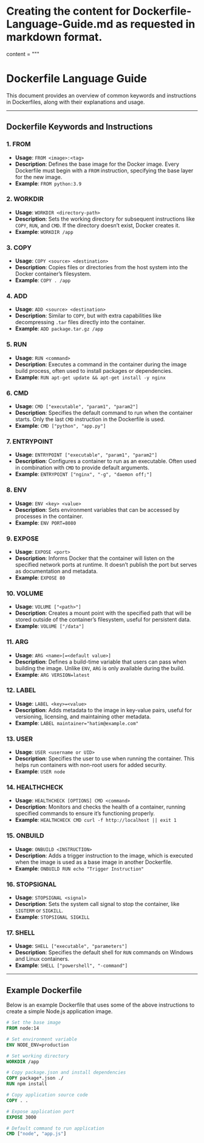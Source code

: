 # Creating the content for Dockerfile-Language-Guide.md as requested in markdown format.

content = """
# Dockerfile Language Guide

This document provides an overview of common keywords and instructions in Dockerfiles, along with their explanations and usage.

---

## Dockerfile Keywords and Instructions

### 1. **FROM**
   - **Usage**: `FROM <image>:<tag>`
   - **Description**: Defines the base image for the Docker image. Every Dockerfile must begin with a `FROM` instruction, specifying the base layer for the new image.
   - **Example**: `FROM python:3.9`

### 2. **WORKDIR**
   - **Usage**: `WORKDIR <directory-path>`
   - **Description**: Sets the working directory for subsequent instructions like `COPY`, `RUN`, and `CMD`. If the directory doesn’t exist, Docker creates it.
   - **Example**: `WORKDIR /app`

### 3. **COPY**
   - **Usage**: `COPY <source> <destination>`
   - **Description**: Copies files or directories from the host system into the Docker container’s filesystem.
   - **Example**: `COPY . /app`

### 4. **ADD**
   - **Usage**: `ADD <source> <destination>`
   - **Description**: Similar to `COPY`, but with extra capabilities like decompressing `.tar` files directly into the container.
   - **Example**: `ADD package.tar.gz /app`

### 5. **RUN**
   - **Usage**: `RUN <command>`
   - **Description**: Executes a command in the container during the image build process, often used to install packages or dependencies.
   - **Example**: `RUN apt-get update && apt-get install -y nginx`

### 6. **CMD**
   - **Usage**: `CMD ["executable", "param1", "param2"]`
   - **Description**: Specifies the default command to run when the container starts. Only the last `CMD` instruction in the Dockerfile is used.
   - **Example**: `CMD ["python", "app.py"]`

### 7. **ENTRYPOINT**
   - **Usage**: `ENTRYPOINT ["executable", "param1", "param2"]`
   - **Description**: Configures a container to run as an executable. Often used in combination with `CMD` to provide default arguments.
   - **Example**: `ENTRYPOINT ["nginx", "-g", "daemon off;"]`

### 8. **ENV**
   - **Usage**: `ENV <key> <value>`
   - **Description**: Sets environment variables that can be accessed by processes in the container.
   - **Example**: `ENV PORT=8080`

### 9. **EXPOSE**
   - **Usage**: `EXPOSE <port>`
   - **Description**: Informs Docker that the container will listen on the specified network ports at runtime. It doesn’t publish the port but serves as documentation and metadata.
   - **Example**: `EXPOSE 80`

### 10. **VOLUME**
   - **Usage**: `VOLUME ["<path>"]`
   - **Description**: Creates a mount point with the specified path that will be stored outside of the container’s filesystem, useful for persistent data.
   - **Example**: `VOLUME ["/data"]`

### 11. **ARG**
   - **Usage**: `ARG <name>[=<default value>]`
   - **Description**: Defines a build-time variable that users can pass when building the image. Unlike `ENV`, `ARG` is only available during the build.
   - **Example**: `ARG VERSION=latest`

### 12. **LABEL**
   - **Usage**: `LABEL <key>=<value>`
   - **Description**: Adds metadata to the image in key-value pairs, useful for versioning, licensing, and maintaining other metadata.
   - **Example**: `LABEL maintainer="hatim@example.com"`

### 13. **USER**
   - **Usage**: `USER <username or UID>`
   - **Description**: Specifies the user to use when running the container. This helps run containers with non-root users for added security.
   - **Example**: `USER node`

### 14. **HEALTHCHECK**
   - **Usage**: `HEALTHCHECK [OPTIONS] CMD <command>`
   - **Description**: Monitors and checks the health of a container, running specified commands to ensure it’s functioning properly.
   - **Example**: `HEALTHCHECK CMD curl -f http://localhost || exit 1`

### 15. **ONBUILD**
   - **Usage**: `ONBUILD <INSTRUCTION>`
   - **Description**: Adds a trigger instruction to the image, which is executed when the image is used as a base image in another Dockerfile.
   - **Example**: `ONBUILD RUN echo "Trigger Instruction"`

### 16. **STOPSIGNAL**
   - **Usage**: `STOPSIGNAL <signal>`
   - **Description**: Sets the system call signal to stop the container, like `SIGTERM` or `SIGKILL`.
   - **Example**: `STOPSIGNAL SIGKILL`

### 17. **SHELL**
   - **Usage**: `SHELL ["executable", "parameters"]`
   - **Description**: Specifies the default shell for `RUN` commands on Windows and Linux containers.
   - **Example**: `SHELL ["powershell", "-command"]`

---

## Example Dockerfile

Below is an example Dockerfile that uses some of the above instructions to create a simple Node.js application image.

```dockerfile
# Set the base image
FROM node:14

# Set environment variable
ENV NODE_ENV=production

# Set working directory
WORKDIR /app

# Copy package.json and install dependencies
COPY package*.json ./
RUN npm install

# Copy application source code
COPY . .

# Expose application port
EXPOSE 3000

# Default command to run application
CMD ["node", "app.js"]

